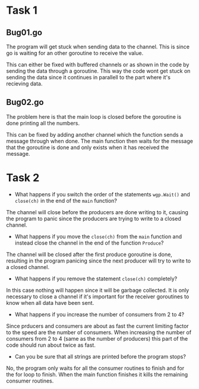 # Task 1

## Bug01.go
The program will get stuck when sending data to the channel. This is since go is waiting for an other goroutine to receive the value. 

This can either be fixed with buffered channels or as shown in the code by sending the data through a goroutine. This way the code wont get stuck on sending the data since it continues in parallell to the part where it's recieving data. 

## Bug02.go
The problem here is that the main loop is closed before the goroutine is done printing all the numbers. 

This can be fixed by adding another channel which the function sends a message through when done. The main function then waits for the message that the goroutine is done and only exists when it has received the message. 

# Task 2

* What happens if you switch the order of the statements
  `wgp.Wait()` and `close(ch)` in the end of the `main` function?

The channel will close before the producers are done writing to it, causing the program to panic since the producers are trying to write to a closed channel. 

* What happens if you move the `close(ch)` from the `main` function
  and instead close the channel in the end of the function
  `Produce`?

The channel will be closed after the first produce goroutine is done, resulting in the program panicing since the next producer will try to write to a closed channel. 

* What happens if you remove the statement `close(ch)` completely?

In this case nothing will happen since it will be garbage collected. It is only necessary to close a channel if it's important for the receiver goroutines to know when all data have been sent.

* What happens if you increase the number of consumers from 2 to 4?

Since prducers and consumers are about as fast the current limiting factor to the speed are the number of consumers. When increasing the number of consumers from 2 to 4 (same as the number of producers) this part of the code should run about twice as fast. 

* Can you be sure that all strings are printed before the program
  stops?

No, the program only waits for all the consumer routines to finish and for the for loop to finish. When the main function finishes it kills the remaining consumer routines.
